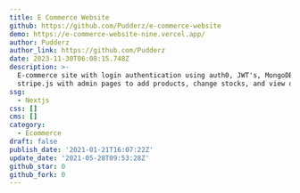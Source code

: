 ```yaml
---
title: E Commerce Website
github: https://github.com/Pudderz/e-commerce-website
demo: https://e-commerce-website-nine.vercel.app/
author: Pudderz
author_link: https://github.com/Pudderz
date: 2023-11-30T06:08:15.748Z
description: >-
  E-commerce site with login authentication using auth0, JWT's, MongoDB, and
  stripe.js with admin pages to add products, change stocks, and view orders.
ssg:
  - Nextjs
css: []
cms: []
category:
  - Ecommerce
draft: false
publish_date: '2021-01-21T16:07:22Z'
update_date: '2021-05-28T09:53:28Z'
github_star: 0
github_fork: 0
---
```

